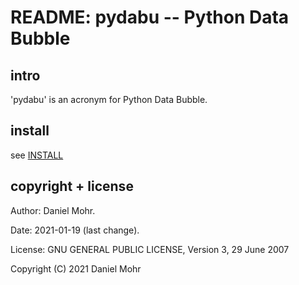 # README: pydabu -- Python Data Bubble

## intro

'pydabu' is an acronym for Python Data Bubble.

## install

see [INSTALL](INSTALL)

## copyright + license

Author: Daniel Mohr.

Date: 2021-01-19 (last change).

License: GNU GENERAL PUBLIC LICENSE, Version 3, 29 June 2007

Copyright (C) 2021 Daniel Mohr
